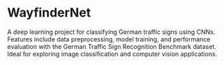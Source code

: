 # WayfinderNet
A deep learning project for classifying German traffic signs using CNNs. Features include data preprocessing, model training, and performance evaluation with the German Traffic Sign Recognition Benchmark dataset. Ideal for exploring image classification and computer vision applications.

